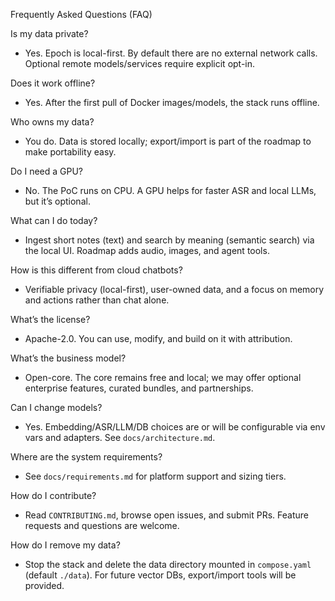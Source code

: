 Frequently Asked Questions (FAQ)

Is my data private?
- Yes. Epoch is local-first. By default there are no external network calls. Optional remote models/services require explicit opt-in.

Does it work offline?
- Yes. After the first pull of Docker images/models, the stack runs offline.

Who owns my data?
- You do. Data is stored locally; export/import is part of the roadmap to make portability easy.

Do I need a GPU?
- No. The PoC runs on CPU. A GPU helps for faster ASR and local LLMs, but it’s optional.

What can I do today?
- Ingest short notes (text) and search by meaning (semantic search) via the local UI. Roadmap adds audio, images, and agent tools.

How is this different from cloud chatbots?
- Verifiable privacy (local-first), user-owned data, and a focus on memory and actions rather than chat alone.

What’s the license?
- Apache-2.0. You can use, modify, and build on it with attribution.

What’s the business model?
- Open-core. The core remains free and local; we may offer optional enterprise features, curated bundles, and partnerships.

Can I change models?
- Yes. Embedding/ASR/LLM/DB choices are or will be configurable via env vars and adapters. See `docs/architecture.md`.

Where are the system requirements?
- See `docs/requirements.md` for platform support and sizing tiers.

How do I contribute?
- Read `CONTRIBUTING.md`, browse open issues, and submit PRs. Feature requests and questions are welcome.

How do I remove my data?
- Stop the stack and delete the data directory mounted in `compose.yaml` (default `./data`). For future vector DBs, export/import tools will be provided.

